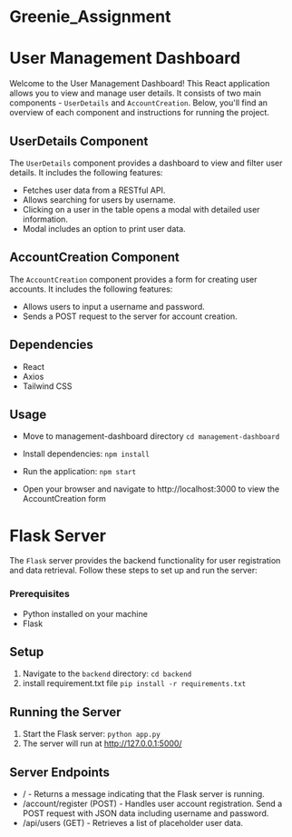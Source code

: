 # Greenie_Assignment


# User Management Dashboard

Welcome to the User Management Dashboard! This React application allows you to view and manage user details. It consists of two main components - `UserDetails` and `AccountCreation`. Below, you'll find an overview of each component and instructions for running the project.

## UserDetails Component

The `UserDetails` component provides a dashboard to view and filter user details. It includes the following features:

- Fetches user data from a RESTful API.
- Allows searching for users by username.
- Clicking on a user in the table opens a modal with detailed user information.
- Modal includes an option to print user data.

##  AccountCreation Component
The `AccountCreation` component provides a form for creating user accounts. It includes the following features:

- Allows users to input a username and password.
- Sends a POST request to the server for account creation.

## Dependencies
- React
- Axios
- Tailwind CSS

## Usage
- Move to management-dashboard directory
  ``` cd management-dashboard ```

- Install dependencies:
  ```npm install```

- Run the application:
  ```npm start```

- Open your browser and navigate to http://localhost:3000 to view the AccountCreation form

# Flask Server

The `Flask` server provides the backend functionality for user registration and data retrieval. Follow these steps to set up and run the server:

### Prerequisites

- Python installed on your machine
- Flask 


## Setup
1. Navigate to the `backend` directory:
   ```cd backend```
2. install requirement.txt file
   ```pip install -r requirements.txt```

## Running the Server
1. Start the Flask server:
  ```python app.py```
2. The server will run at http://127.0.0.1:5000/

## Server Endpoints
- / - Returns a message indicating that the Flask server is running.
- /account/register (POST) - Handles user account registration. Send a POST request with JSON data including username and password.
- /api/users (GET) - Retrieves a list of placeholder user data.
